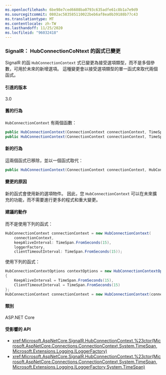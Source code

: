 ```yaml
---
ms.openlocfilehash: 6be98e7ced6608ba0793c635adfe61c8b1a7e9d9
ms.sourcegitcommit: 0802ac583585110022beb6af8ea0b39188b77c43
ms.translationtype: MT
ms.contentlocale: zh-TW
ms.lasthandoff: 11/25/2020
ms.locfileid: "96032418"
---
```

### <a name="signalr-hubconnectioncontext-constructors-changed"></a>SignalR： HubConnectionCoNtext 的函式已變更

SignalR 的函 `HubConnectionContext` 式已變更為接受選項類型，而不是多個參數，可用於未來的新增選項。 這種變更會以接受選項類型的單一函式來取代兩個函式。

#### <a name="version-introduced"></a>引進的版本

3.0

#### <a name="old-behavior"></a>舊的行為

`HubConnectionContext` 有兩個函數：

```csharp
public HubConnectionContext(ConnectionContext connectionContext, TimeSpan keepAliveInterval, ILoggerFactory loggerFactory);
public HubConnectionContext(ConnectionContext connectionContext, TimeSpan keepAliveInterval, ILoggerFactory loggerFactory, TimeSpan clientTimeoutInterval);
```

#### <a name="new-behavior"></a>新的行為

這兩個函式已移除，並以一個函式取代：

```csharp
public HubConnectionContext(ConnectionContext connectionContext, HubConnectionContextOptions contextOptions, ILoggerFactory loggerFactory)
```

#### <a name="reason-for-change"></a>變更的原因

新的函式會使用新的選項物件。 因此，您 `HubConnectionContext` 可以在未來擴充的功能，而不需要進行更多的程式和重大變更。

#### <a name="recommended-action"></a>建議的動作

而不是使用下列的函式：

```csharp
HubConnectionContext connectionContext = new HubConnectionContext(
    connectionContext,
    keepAliveInterval: TimeSpan.FromSeconds(15),
    loggerFactory,
    clientTimeoutInterval: TimeSpan.FromSeconds(15));
```

使用下列的函式：

```csharp
HubConnectionContextOptions contextOptions = new HubConnectionContextOptions()
{
    KeepAliveInterval = TimeSpan.FromSeconds(15),
    ClientTimeoutInterval = TimeSpan.FromSeconds(15)
};
HubConnectionContext connectionContext = new HubConnectionContext(connectionContext, contextOptions, loggerFactory);
```

#### <a name="category"></a>類別

ASP.NET Core

#### <a name="affected-apis"></a>受影響的 API

- <xref:Microsoft.AspNetCore.SignalR.HubConnectionContext.%23ctor(Microsoft.AspNetCore.Connections.ConnectionContext,System.TimeSpan,Microsoft.Extensions.Logging.ILoggerFactory)>
- <xref:Microsoft.AspNetCore.SignalR.HubConnectionContext.%23ctor(Microsoft.AspNetCore.Connections.ConnectionContext,System.TimeSpan,Microsoft.Extensions.Logging.ILoggerFactory,System.TimeSpan)>

<!--

#### Affected APIs

- `M:Microsoft.AspNetCore.SignalR.HubConnectionContext.#ctor(Microsoft.AspNetCore.Connections.ConnectionContext,System.TimeSpan,Microsoft.Extensions.Logging.ILoggerFactory)`
- `M:Microsoft.AspNetCore.SignalR.HubConnectionContext.#ctor(Microsoft.AspNetCore.Connections.ConnectionContext,System.TimeSpan,Microsoft.Extensions.Logging.ILoggerFactory,System.TimeSpan)`

-->
